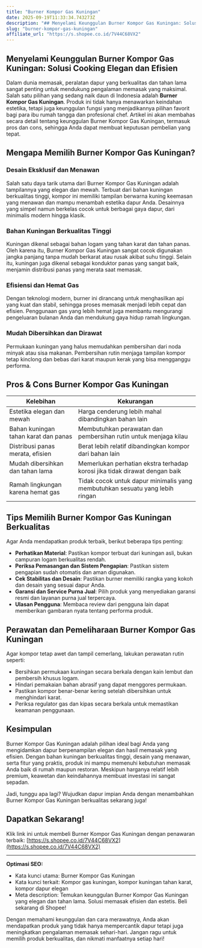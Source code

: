 ```yaml
---
title: "Burner Kompor Gas Kuningan"
date: 2025-09-19T11:33:34.743273Z
description: "## Menyelami Keunggulan Burner Kompor Gas Kuningan: Solusi Cooking Elegan dan Efisien..."
slug: "burner-kompor-gas-kuningan"
affiliate_url: "https://s.shopee.co.id/7V44C68VX2"
---
```

## Menyelami Keunggulan Burner Kompor Gas Kuningan: Solusi Cooking Elegan dan Efisien

Dalam dunia memasak, peralatan dapur yang berkualitas dan tahan lama sangat penting untuk mendukung pengalaman memasak yang maksimal. Salah satu pilihan yang sedang naik daun di Indonesia adalah **Burner Kompor Gas Kuningan**. Produk ini tidak hanya menawarkan keindahan estetika, tetapi juga keunggulan fungsi yang menjadikannya pilihan favorit bagi para ibu rumah tangga dan profesional chef. Artikel ini akan membahas secara detail tentang keunggulan Burner Kompor Gas Kuningan, termasuk pros dan cons, sehingga Anda dapat membuat keputusan pembelian yang tepat.

## Mengapa Memilih Burner Kompor Gas Kuningan?

### Desain Eksklusif dan Menawan

Salah satu daya tarik utama dari Burner Kompor Gas Kuningan adalah tampilannya yang elegan dan mewah. Terbuat dari bahan kuningan berkualitas tinggi, kompor ini memiliki tampilan berwarna kuning keemasan yang menawan dan mampu menambah estetika dapur Anda. Desainnya yang simpel namun berkelas cocok untuk berbagai gaya dapur, dari minimalis modern hingga klasik.

### Bahan Kuningan Berkualitas Tinggi

Kuningan dikenal sebagai bahan logam yang tahan karat dan tahan panas. Oleh karena itu, Burner Kompor Gas Kuningan sangat cocok digunakan jangka panjang tanpa mudah berkarat atau rusak akibat suhu tinggi. Selain itu, kuningan juga dikenal sebagai konduktor panas yang sangat baik, menjamin distribusi panas yang merata saat memasak.

### Efisiensi dan Hemat Gas

Dengan teknologi modern, burner ini dirancang untuk menghasilkan api yang kuat dan stabil, sehingga proses memasak menjadi lebih cepat dan efisien. Penggunaan gas yang lebih hemat juga membantu mengurangi pengeluaran bulanan Anda dan mendukung gaya hidup ramah lingkungan.

### Mudah Dibersihkan dan Dirawat

Permukaan kuningan yang halus memudahkan pembersihan dari noda minyak atau sisa makanan. Pembersihan rutin menjaga tampilan kompor tetap kinclong dan bebas dari karat maupun kerak yang bisa mengganggu performa.

## Pros & Cons Burner Kompor Gas Kuningan

| Kelebihan | Kekurangan |
|---|---|
| Estetika elegan dan mewah | Harga cenderung lebih mahal dibandingkan bahan lain |
| Bahan kuningan tahan karat dan panas | Membutuhkan perawatan dan pembersihan rutin untuk menjaga kilau |
| Distribusi panas merata, efisien | Berat lebih relatif dibandingkan kompor dari bahan lain |
| Mudah dibersihkan dan tahan lama | Memerlukan perhatian ekstra terhadap korosi jika tidak dirawat dengan baik |
| Ramah lingkungan karena hemat gas | Tidak cocok untuk dapur minimalis yang membutuhkan sesuatu yang lebih ringan |

## Tips Memilih Burner Kompor Gas Kuningan Berkualitas

Agar Anda mendapatkan produk terbaik, berikut beberapa tips penting:

- **Perhatikan Material**: Pastikan kompor terbuat dari kuningan asli, bukan campuran logam berkualitas rendah.
- **Periksa Pemasangan dan Sistem Pengapian**: Pastikan sistem pengapian sudah otomatis dan aman digunakan.
- **Cek Stabilitas dan Desain**: Pastikan burner memiliki rangka yang kokoh dan desain yang sesuai dapur Anda.
- **Garansi dan Service Purna Jual**: Pilih produk yang menyediakan garansi resmi dan layanan purna jual terpercaya.
- **Ulasan Pengguna**: Membaca review dari pengguna lain dapat memberikan gambaran nyata tentang performa produk.

## Perawatan dan Pemeliharaan Burner Kompor Gas Kuningan

Agar kompor tetap awet dan tampil cemerlang, lakukan perawatan rutin seperti:

- Bersihkan permukaan kuningan secara berkala dengan kain lembut dan pembersih khusus logam.
- Hindari pemakaian bahan abrasif yang dapat menggores permukaan.
- Pastikan kompor benar-benar kering setelah dibersihkan untuk menghindari karat.
- Periksa regulator gas dan kipas secara berkala untuk memastikan keamanan penggunaan.

## Kesimpulan

Burner Kompor Gas Kuningan adalah pilihan ideal bagi Anda yang mengidamkan dapur berpenampilan elegan dan hasil memasak yang efisien. Dengan bahan kuningan berkualitas tinggi, desain yang menawan, serta fitur yang praktis, produk ini mampu memenuhi kebutuhan memasak Anda baik di rumah maupun restoran. Meskipun harganya relatif lebih premium, keawetan dan keindahannya membuat investasi ini sangat sepadan.

Jadi, tunggu apa lagi? Wujudkan dapur impian Anda dengan menambahkan Burner Kompor Gas Kuningan berkualitas sekarang juga!

## Dapatkan Sekarang! 

Klik link ini untuk membeli Burner Kompor Gas Kuningan dengan penawaran terbaik: [https://s.shopee.co.id/7V44C68VX2](https://s.shopee.co.id/7V44C68VX2)

---

**Optimasi SEO:**
- Kata kunci utama: Burner Kompor Gas Kuningan
- Kata kunci terkait: Kompor gas kuningan, kompor kuningan tahan karat, kompor dapur elegan
- Meta description: Temukan keunggulan Burner Kompor Gas Kuningan yang elegan dan tahan lama. Solusi memasak efisien dan estetis. Beli sekarang di Shopee!

Dengan memahami keunggulan dan cara merawatnya, Anda akan mendapatkan produk yang tidak hanya mempercantik dapur tetapi juga meningkatkan pengalaman memasak sehari-hari. Jangan ragu untuk memilih produk berkualitas, dan nikmati manfaatnya setiap hari!
